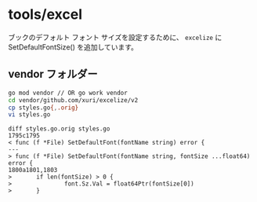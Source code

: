 # tools/excel

ブックのデフォルト フォント サイズを設定するために、
`excelize` に SetDefaultFontSize() を追加しています。

## vendor フォルダー

```bash
go mod vendor // OR go work vendor
cd vendor/github.com/xuri/excelize/v2
cp styles.go{,.orig}
vi styles.go
```

```
diff styles.go.orig styles.go
1795c1795
< func (f *File) SetDefaultFont(fontName string) error {
---
> func (f *File) SetDefaultFont(fontName string, fontSize ...float64) error {
1800a1801,1803
>       if len(fontSize) > 0 {
>               font.Sz.Val = float64Ptr(fontSize[0])
>       }
```

